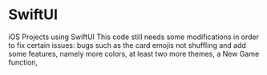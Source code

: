 # SwiftUI
iOS Projects using SwiftUI
This code still needs some modifications in order to
fix certain issues: bugs such as the card emojis not 
shuffling and add some features, namely more colors,
at least two more themes, a New Game function, 
